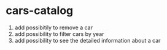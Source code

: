 # cars-catalog

1. add possibitily to remove a car
2. add possibility to filter cars by year
3. add possibility to see the detailed information about a car